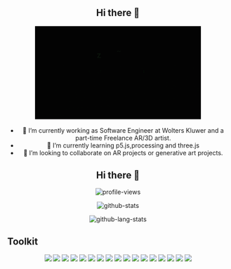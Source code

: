 <h2 align="center">Hi there 👋</h2>

<p align="center"> 
<img src="header.gif" width="75%" alt="header">
</p>

<ul align="center">
 <li align="center">🔭 I’m currently working as Software Engineer at Wolters Kluwer and a part-time Freelance AR/3D artist.</li>
 <li align="center">🌱 I’m currently learning p5.js,processing and three.js</li>
 <li align="center">👯 I’m looking to collaborate on AR projects or generative art projects.</li>
</ul>


<h2 align="center">Hi there 👋</h2>
 
 <p align="center"><img src="https://komarev.com/ghpvc/?username=harshpalan&color=lightgrey&style=flat-square&label=Visitors" alt="profile-views" /></p>
 <p align="center"><img src="https://github-readme-stats.vercel.app/api?username=harshpalan&show_icons=true&theme=dark" alt="github-stats" /></p>
 <p align="center"><img src="https://github-readme-stats.vercel.app/api/top-langs/?username=harshpalan&layout=compact&theme=dark" alt="github-lang-stats" /></p>


## Toolkit
<p align="center">
 <img src="https://img.shields.io/badge/JavaScript-323330?style=for-the-badge&logo=javascript&logoColor=F7DF1E"/>
 <img src="https://img.shields.io/badge/Python-3776AB?style=for-the-badge&logo=python&logoColor=white"/>
 <img src="https://img.shields.io/badge/TypeScript-007ACC?style=for-the-badge&logo=typescript&logoColor=white"/>
 <img src="https://img.shields.io/badge/C%23-239120?style=for-the-badge&logo=c-sharp&logoColor=white"/>
 <img src="https://img.shields.io/badge/Java-ED8B00?style=for-the-badge&logo=java&logoColor=white"/>
 <img src="https://img.shields.io/badge/HTML5-E34F26?style=for-the-badge&logo=html5&logoColor=white"/>
 <img src="https://img.shields.io/badge/CSS3-1572B6?style=for-the-badge&logo=css3&logoColor=white"/>
 <img src="https://img.shields.io/badge/MySQL-00000F?style=for-the-badge&logo=mysql&logoColor=white"/>
 <img src="https://img.shields.io/badge/Node.js-339933?style=for-the-badge&logo=nodedotjs&logoColor=white"/>
 <img src="https://img.shields.io/badge/Node.js-339933?style=for-the-badge&logo=nodedotjs&logoColor=white"/>
 <img src="https://img.shields.io/badge/OpenCV-27338e?style=for-the-badge&logo=OpenCV&logoColor=white"/>
 <img src="https://img.shields.io/badge/Angular-DD0031?style=for-the-badge&logo=angular&logoColor=white"/>
 <img src="https://img.shields.io/badge/Material--UI-0081CB?style=for-the-badge&logo=material-ui&logoColor=white"/>
 <img src="https://img.shields.io/badge/Spring_Boot-F2F4F9?style=for-the-badge&logo=spring-boot"/>
 <img src="https://img.shields.io/badge/Unity-000000?style=for-the-badge&logo=unity&logoColor=whitet"/>
 <img src="https://img.shields.io/badge/p5.js-ed225d?style=for-the-badge&logo=p5.js&logoColor=white"/>
 <img src="https://img.shields.io/badge/Blender-F5792A?style=for-the-badge&logo=blender&logoColor=white"/>
</p>
 
